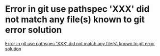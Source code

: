 # Error in git use pathspec 'XXX' did not match any file(s) known to git error solution
[Error in git use pathspec 'XXX' did not match any file(s) known to git error solution](https://aiwithcloud.com/2022/09/15/error_in_git_use_pathspec_xxx_did_not_match_any_files_known_to_git_error_solution/)